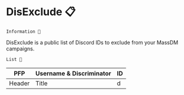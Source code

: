 # DisExclude 📋
`Information 📜`<br>

DisExclude is a public list of Discord IDs to exclude from your MassDM campaigns. 

`List 📝`

| PFP      | Username & Discriminator |    ID
| ----------- | ----------- | ----------- |
| Header      | Title       | d
